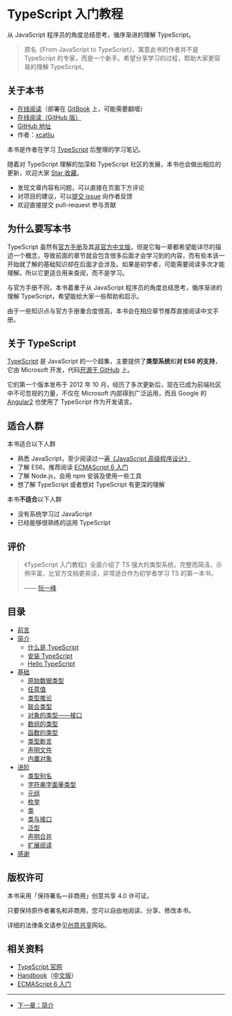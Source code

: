 # TypeScript 入门教程

从 JavaScript 程序员的角度总结思考，循序渐进的理解 TypeScript。

> 原名《From JavaScript to TypeScript》，寓意此书的作者并不是 TypeScript 的专家，而是一个新手。希望分享学习的过程，帮助大家更容易的理解 TypeScript。

## 关于本书

* [在线阅读](https://ts.xcatliu.com/)（部署在 [GitBook](https://www.gitbook.com/book/xcatliu/typescript-tutorial/details) 上，可能需要翻墙）
* [在线阅读（GitHub 版）](https://github.com/xcatliu/typescript-tutorial/blob/master/README.md)
* [GitHub 地址](https://github.com/xcatliu/typescript-tutorial)
* 作者：[xcatliu](https://github.com/xcatliu/)

本书是作者在学习 [TypeScript](http://www.typescriptlang.org/) 后整理的学习笔记。

随着对 TypeScript 理解的加深和 TypeScript 社区的发展，本书也会做出相应的更新，欢迎大家 [Star 收藏](https://github.com/xcatliu/typescript-tutorial)。

* 发现文章内容有问题，可以直接在页面下方评论
* 对项目的建议，可以[提交 issue](https://github.com/xcatliu/typescript-tutorial/issues/new) 向作者反馈
* 欢迎直接提交 pull-request 参与贡献

## 为什么要写本书

TypeScript 虽然有[官方手册](http://www.typescriptlang.org/docs/handbook/basic-types.html)及其[非官方中文版](https://zhongsp.gitbooks.io/typescript-handbook/content/)，但是它每一章都希望能详尽的描述一个概念，导致前面的章节就会包含很多后面才会学习到的内容，而有些本该一开始就了解的基础知识却在后面才会涉及。如果是初学者，可能需要阅读多次才能理解。所以它更适合用来查阅，而不是学习。

与官方手册不同，本书着重于从 JavaScript 程序员的角度总结思考，循序渐进的理解 TypeScript，希望能给大家一些帮助和启示。

由于一些知识点与官方手册重合度很高，本书会在相应章节推荐直接阅读中文手册。

## 关于 TypeScript

[TypeScript](http://www.typescriptlang.org/) 是 JavaScript 的一个超集，主要提供了**类型系统**和**对 ES6 的支持**，它由 Microsoft 开发，代码[开源于 GitHub](https://github.com/Microsoft/TypeScript) 上。

它的第一个版本发布于 2012 年 10 月，经历了多次更新后，现在已成为前端社区中不可忽视的力量，不仅在 Microsoft 内部得到广泛运用，而且 Google 的 [Angular2](https://angular.io/) 也使用了 TypeScript 作为开发语言。

## 适合人群

本书适合以下人群

* 熟悉 JavaScript，至少阅读过一遍[《JavaScript 高级程序设计》](https://book.douban.com/subject/10546125/)
* 了解 ES6，推荐阅读 [ECMAScript 6 入门](http://es6.ruanyifeng.com/)
* 了解 Node.js，会用 npm 安装及使用一些工具
* 想了解 TypeScript 或者想对 TypeScript 有更深的理解

本书**不适合**以下人群

* 没有系统学习过 JavaScript
* 已经能够很熟练的运用 TypeScript

## 评价

> 《TypeScript 入门教程》全面介绍了 TS 强大的类型系统，完整而简洁，示例丰富，比官方文档更易读，非常适合作为初学者学习 TS 的第一本书。
>
> —— [阮一峰](https://github.com/ruanyf)

## 目录

* [前言](README.md)
* [简介](introduction/README.md)
  * [什么是 TypeScript](introduction/what-is-typescript.md)
  * [安装 TypeScript](introduction/get-typescript.md)
  * [Hello TypeScript](introduction/hello-typescript.md)
* [基础](basics/README.md)
  * [原始数据类型](basics/primitive-data-types.md)
  * [任意值](basics/any.md)
  * [类型推论](basics/type-inference.md)
  * [联合类型](basics/union-types.md)
  * [对象的类型——接口](basics/type-of-object-interfaces.md)
  * [数组的类型](basics/type-of-array.md)
  * [函数的类型](basics/type-of-function.md)
  * [类型断言](basics/type-assertion.md)
  * [声明文件](basics/declaration-files.md)
  * [内置对象](basics/built-in-objects.md)
* [进阶](advanced/README.md)
  * [类型别名](advanced/type-aliases.md)
  * [字符串字面量类型](advanced/string-literal-types.md)
  * [元组](advanced/tuple.md)
  * [枚举](advanced/enum.md)
  * [类](advanced/class.md)
  * [类与接口](advanced/class-and-interfaces.md)
  * [泛型](advanced/generics.md)
  * [声明合并](advanced/declaration-merging.md)
  * [扩展阅读](advanced/further-reading.md)
* [感谢](thanks/README.md)

## 版权许可

本书采用「保持署名—非商用」创意共享 4.0 许可证。

只要保持原作者署名和非商用，您可以自由地阅读、分享、修改本书。

详细的法律条文请参见[创意共享](http://creativecommons.org/licenses/by-nc/4.0/)网站。

## 相关资料

* [TypeScript 官网](http://www.typescriptlang.org/)
* [Handbook](http://www.typescriptlang.org/docs/handbook/basic-types.html)（[中文版](https://zhongsp.gitbooks.io/typescript-handbook/content/)）
* [ECMAScript 6 入门](http://es6.ruanyifeng.com/)

---

* [下一章：简介](introduction/README.md)



